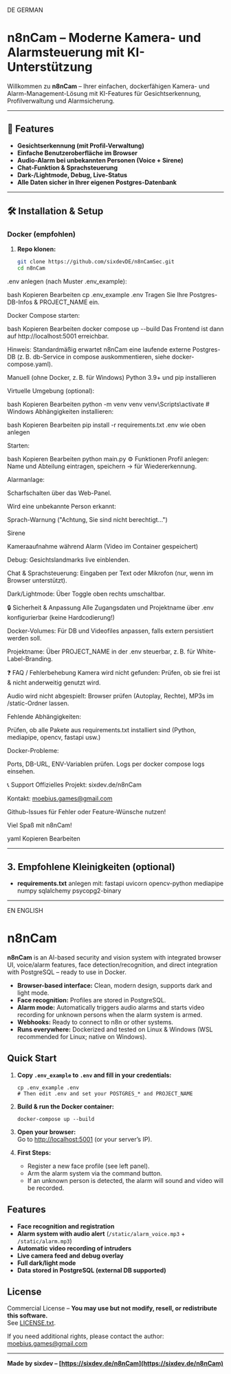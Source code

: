 DE GERMAN

# n8nCam – Moderne Kamera- und Alarmsteuerung mit KI-Unterstützung

Willkommen zu **n8nCam** – Ihrer einfachen, dockerfähigen Kamera- und Alarm-Management-Lösung mit KI-Features für Gesichtserkennung, Profilverwaltung und Alarmsicherung.

---

## 🚀 **Features**
- **Gesichtserkennung (mit Profil-Verwaltung)**
- **Einfache Benutzeroberfläche im Browser**
- **Audio-Alarm bei unbekannten Personen (Voice + Sirene)**
- **Chat-Funktion & Sprachsteuerung**
- **Dark-/Lightmode, Debug, Live-Status**
- **Alle Daten sicher in Ihrer eigenen Postgres-Datenbank**

---

## 🛠️ **Installation & Setup**

### **Docker (empfohlen)**
1. **Repo klonen:**
   ```bash
   git clone https://github.com/sixdevDE/n8nCamSec.git
   cd n8nCam
.env anlegen (nach Muster .env_example):

bash
Kopieren
Bearbeiten
cp .env_example .env
Tragen Sie Ihre Postgres-DB-Infos & PROJECT_NAME ein.

Docker Compose starten:

bash
Kopieren
Bearbeiten
docker compose up --build
Das Frontend ist dann auf http://localhost:5001 erreichbar.

Hinweis: Standardmäßig erwartet n8nCam eine laufende externe Postgres-DB (z. B. db-Service in compose auskommentieren, siehe docker-compose.yaml).

Manuell (ohne Docker, z. B. für Windows)
Python 3.9+ und pip installieren

Virtuelle Umgebung (optional):

bash
Kopieren
Bearbeiten
python -m venv venv
venv\Scripts\activate  # Windows
Abhängigkeiten installieren:

bash
Kopieren
Bearbeiten
pip install -r requirements.txt
.env wie oben anlegen

Starten:

bash
Kopieren
Bearbeiten
python main.py
⚙️ Funktionen
Profil anlegen: Name und Abteilung eintragen, speichern → für Wiedererkennung.

Alarmanlage:

Scharfschalten über das Web-Panel.

Wird eine unbekannte Person erkannt:

Sprach-Warnung ("Achtung, Sie sind nicht berechtigt…")

Sirene

Kameraaufnahme während Alarm (Video im Container gespeichert)

Debug: Gesichtslandmarks live einblenden.

Chat & Sprachsteuerung: Eingaben per Text oder Mikrofon (nur, wenn im Browser unterstützt).

Dark/Lightmode: Über Toggle oben rechts umschaltbar.

🔒 Sicherheit & Anpassung
Alle Zugangsdaten und Projektname über .env konfigurierbar (keine Hardcodierung!)

Docker-Volumes: Für DB und Videofiles anpassen, falls extern persistiert werden soll.

Projektname: Über PROJECT_NAME in der .env steuerbar, z. B. für White-Label-Branding.

❓ FAQ / Fehlerbehebung
Kamera wird nicht gefunden: Prüfen, ob sie frei ist & nicht anderweitig genutzt wird.

Audio wird nicht abgespielt: Browser prüfen (Autoplay, Rechte), MP3s im /static-Ordner lassen.

Fehlende Abhängigkeiten:

Prüfen, ob alle Pakete aus requirements.txt installiert sind (Python, mediapipe, opencv, fastapi usw.)

Docker-Probleme:

Ports, DB-URL, ENV-Variablen prüfen. Logs per docker compose logs einsehen.

📞 Support
Offizielles Projekt: sixdev.de/n8nCam

Kontakt: moebius.games@gmail.com

Github-Issues für Fehler oder Feature-Wünsche nutzen!

Viel Spaß mit n8nCam!

yaml
Kopieren
Bearbeiten

---

## 3. **Empfohlene Kleinigkeiten (optional)**
- **requirements.txt** anlegen mit:
fastapi
uvicorn
opencv-python
mediapipe
numpy
sqlalchemy
psycopg2-binary

_____________________________________________________________________________________________

EN ENGLISH

# n8nCam

**n8nCam** is an AI-based security and vision system with integrated browser UI, voice/alarm features, face detection/recognition, and direct integration with PostgreSQL – ready to use in Docker.

- **Browser-based interface:** Clean, modern design, supports dark and light mode.
- **Face recognition:** Profiles are stored in PostgreSQL.
- **Alarm mode:** Automatically triggers audio alarms and starts video recording for unknown persons when the alarm system is armed.
- **Webhooks:** Ready to connect to n8n or other systems.
- **Runs everywhere:** Dockerized and tested on Linux & Windows (WSL recommended for Linux; native on Windows).

## Quick Start

1. **Copy `.env_example` to `.env` and fill in your credentials:**
    ```
    cp .env_example .env
    # Then edit .env and set your POSTGRES_* and PROJECT_NAME
    ```

2. **Build & run the Docker container:**
    ```
    docker-compose up --build
    ```

3. **Open your browser:**  
   Go to [http://localhost:5001](http://localhost:5001) (or your server’s IP).

4. **First Steps:**
    - Register a new face profile (see left panel).
    - Arm the alarm system via the command button.
    - If an unknown person is detected, the alarm will sound and video will be recorded.

## Features

- **Face recognition and registration**
- **Alarm system with audio alert** (`/static/alarm_voice.mp3` + `/static/alarm.mp3`)
- **Automatic video recording of intruders**
- **Live camera feed and debug overlay**
- **Full dark/light mode**
- **Data stored in PostgreSQL (external DB supported)**

## License

Commercial License – **You may use but not modify, resell, or redistribute this software.**  
See [LICENSE.txt](LICENSE.txt).

If you need additional rights, please contact the author:  
[moebius.games@gmail.com](mailto:moebius.games@gmail.com)

---

**Made by sixdev – [https://sixdev.de/n8nCam](https://sixdev.de/n8nCam)**